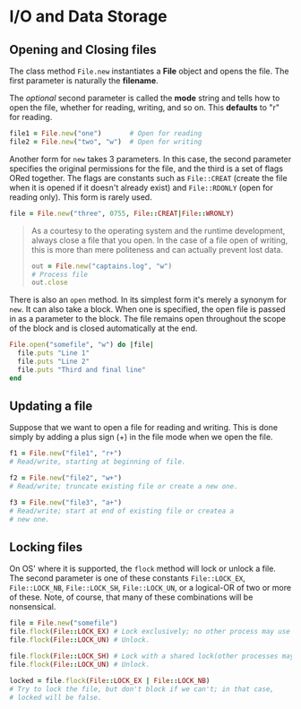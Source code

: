 # I/O and Data Storage

## Opening and Closing files

The class method `File.new` instantiates a **File** object and opens the file. The first
parameter is naturally the **filename**.

The _optional_ second parameter is called the **mode** string and tells how to open the file,
whether for reading, writing, and so on. This **defaults** to "r" for reading.

```ruby
file1 = File.new("one")       # Open for reading
file2 = File.new("two", "w")  # Open for writing
```

Another form for `new` takes 3 parameters. In this case, the second parameter specifies the 
original permissions for the file, and the third is a set of flags ORed together. The flags are
constants such as `File::CREAT` (create the file when it is opened if it doesn't already exist) 
and `File::RDONLY` (open for reading only). This form is rarely used.

```ruby
file = File.new("three", 0755, File::CREAT|File::WRONLY)
```

> As a courtesy to the operating system and the runtime development, always close a file that 
> you open. In the case of a file open of writing, this is more than mere politeness and can 
> actually prevent lost data. 
> 
> ```ruby
> out = File.new("captains.log", "w")
> # Process file
> out.close
> ```

There is also an `open` method. In its simplest form it's merely a synonym for `new`.
It can also take a block. When one is specified, the open file is passed in as a parameter to the
block. The file remains open throughout the scope of the block and is closed automatically at the 
end.

```ruby
File.open("somefile", "w") do |file| 
  file.puts "Line 1"
  file.puts "Line 2"
  file.puts "Third and final line"
end
```

## Updating a file

Suppose that we want to open a file for reading and writing. This is done simply by adding 
a plus sign (+) in the file mode when we open the file.

```ruby
f1 = File.new("file1", "r+")
# Read/write, starting at beginning of file.

f2 = File.new("file2", "w+")
# Read/write; truncate existing file or create a new one.

f3 = File.new("file3", "a+")
# Read/write; start at end of existing file or createa a 
# new one.
```

## Locking files

On OS' where it is supported, the `flock` method will lock or unlock a file. The second
parameter is one of these constants `File::LOCK_EX`, `File::LOCK_NB`, `File::LOCK_SH`, 
`File::LOCK_UN`, or a logical-OR of two or more of these. Note, of course, that many of 
these combinations will be nonsensical.

```ruby
file = File.new("somefile")
file.flock(File::LOCK_EX) # Lock exclusively; no other process may use this file.
file.flock(File::LOCK_UN) # Unlock.

file.flock(File::LOCK_SH) # Lock with a shared lock(other processes may do the same).
file.flock(File::LOCK_UN) # Unlock.

locked = file.flock(File::LOCK_EX | File::LOCK_NB)
# Try to lock the file, but don't block if we can't; in that case, 
# locked will be false.
```